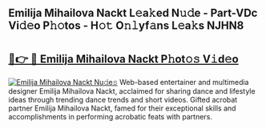## Emilija Mihailova Nackt L𝚎a𝚔ed N𝚞𝚍e - Part-VDc Vi𝚍𝚎o P𝚑𝚘tos - H𝚘𝚝 O𝚗𝚕yf𝚊ns L𝚎a𝚔s NJHN8

# <h2><a href="http://kf2dco.oniu.top/?m=Emilija+Mihailova+Nackt">🔗👉 🔴 Emilija Mihailova Nackt P𝚑ot𝚘𝚜 V𝚒d𝚎o</a></h2>

[![Emilija Mihailova Nackt Nu𝚍e𝚜](https://i.imgur.com/0qMVB7G.gif)](http://kf2dco.oniu.top/?m=Emilija+Mihailova+Nackt)
Web-based entertainer and multimedia designer Emilija Mihailova Nackt, acclaimed for sharing dance and lifestyle ideas through trending dance trends and short videos. Gifted acrobat partner Emilija Mihailova Nackt, famed for their exceptional skills and accomplishments in performing acrobatic feats with partners.  
